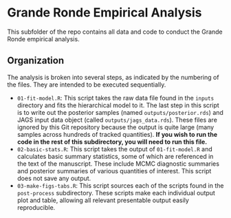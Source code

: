 # Grande Ronde Empirical Analysis

This subfolder of the repo contains all data and code to conduct the Grande Ronde empirical analysis.

## Organization

The analysis is broken into several steps, as indicated by the numbering of the files. They are intended to be executed sequentially.

* `01-fit-model.R`: This script takes the raw data file found in the `inputs` directory and fits the hierarchical model to it. The last step in this script is to write out the posterior samples (named `outputs/posterior.rds`) and JAGS input data object (called `outputs/jags_data.rds`). These files are ignored by this Git repository because the output is quite large (many samples across hundreds of tracked quantities). **If you wish to run the code in the rest of this subdirectory, you will need to run this file.**
* `02-basic-stats.R`: This script takes the output of `01-fit-model.R` and calculates basic summary statistics, some of which are referenced in the text of the manuscript. These include MCMC diagnostic summaries and posterior summaries of various quantities of interest. This script does not save any output.
* `03-make-figs-tabs.R`: This script sources each of the scripts found in the `post-process` subdirectory. These scripts make each individual output plot and table, allowing all relevant presentable output easily reproducible.



